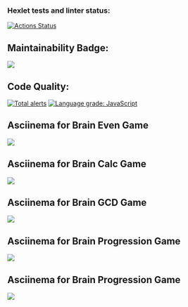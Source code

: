 ### Hexlet tests and linter status:
[![Actions Status](https://github.com/DiLavr/backend-project-lvl1/workflows/hexlet-check/badge.svg)](https://github.com/DiLavr/backend-project-lvl1/actions)

<h2>Maintainability Badge:</h2>
<a href="https://codeclimate.com/github/DiLavr/backend-project-lvl1/maintainability"><img src="https://api.codeclimate.com/v1/badges/fc432c4e00165cbf6f52/maintainability" /></a>

<h2>Code Quality:</h2>
<a href="https://lgtm.com/projects/g/DiLavr/backend-project-lvl1/alerts/"><img alt="Total alerts" src="https://img.shields.io/lgtm/alerts/g/DiLavr/backend-project-lvl1.svg?logo=lgtm&logoWidth=18"/></a>
<a href="https://lgtm.com/projects/g/DiLavr/backend-project-lvl1/context:javascript"><img alt="Language grade: JavaScript" src="https://img.shields.io/lgtm/grade/javascript/g/DiLavr/backend-project-lvl1.svg?logo=lgtm&logoWidth=18"/></a>

<h2> Asciinema for Brain Even Game</h2>
<a href="https://asciinema.org/a/wEGA7O2ufwwfTgS2ElhIGWQNW" target="_blank"><img src="https://asciinema.org/a/wEGA7O2ufwwfTgS2ElhIGWQNW.svg" /></a>

<h2> Asciinema for Brain Calc Game</h2>
<a href="https://asciinema.org/a/JdNgKmLYk4QwIFFPVEGQNRmQM" target="_blank"><img src="https://asciinema.org/a/JdNgKmLYk4QwIFFPVEGQNRmQM.svg" /></a>

<h2> Asciinema for Brain GCD Game</h2>
<a href="https://asciinema.org/a/GA75FEpmSnw46rkStn1OmlhjK" target="_blank"><img src="https://asciinema.org/a/GA75FEpmSnw46rkStn1OmlhjK.svg" /></a>

<h2> Asciinema for Brain Progression Game</h2>
<a href="https://asciinema.org/a/wQ8pZtcjRp7HtTbNDZcFsonPI" target="_blank"><img src="https://asciinema.org/a/wQ8pZtcjRp7HtTbNDZcFsonPI.svg" /></a>

<h2> Asciinema for Brain Progression Game</h2>
<a href="https://asciinema.org/a/1SYp9IPguN4bkNyRblJwTPsj8" target="_blank"><img src="https://asciinema.org/a/1SYp9IPguN4bkNyRblJwTPsj8.svg" /></a>